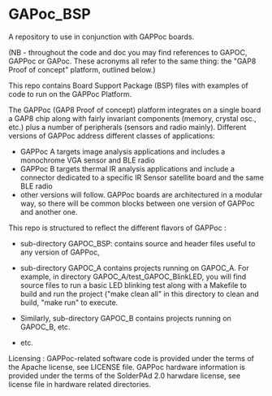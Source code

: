 # GAPoc_BSP

A repository to use in conjunction with GAPPoc boards.

(NB - throughout the code and doc you may find references to GAPOC, GAPPoc or GAPoc. These acronyms all refer to the same thing: the "GAP8 Proof of concept" platform, outlined below.)


This repo contains Board Support Package (BSP) files with examples of code to run on the GAPPoc Platform.

The GAPPoc (GAP8 Proof of concept) platform integrates on a single board a GAP8 chip along with fairly invariant components (memory, crystal osc., etc.) plus a number of peripherals (sensors and radio mainly).
Different versions of GAPPoc address different classes of applications:
- GAPPoc A targets image analysis applications and includes a monochrome VGA sensor and BLE radio
- GAPPoc B targets thermal IR analysis applications and include a connector dedicated to a specific IR Sensor satellite board and the same BLE radio
- other versions will follow.
GAPPoc boards are architectured in a modular way, so there will be common blocks between one version of GAPPoc and another one.

This repo is structured to reflect the different flavors of GAPPoc :

- sub-directory GAPOC_BSP: contains source and header files useful to any version of GAPPoc,

- sub-directory GAPOC_A contains projects running on GAPOC_A. 
   For example, in directory GAPOC_A/test_GAPOC_BlinkLED, you will find source files to run a basic LED blinking test along with a Makefile to build and
 run the project
   ("make clean all" in this directory to clean and build, "make run" to execute.
   
- Similarly, sub-directory GAPOC_B contains projects running on GAPOC_B, etc.

- etc.

Licensing :
GAPPoc-related software code is provided under the terms of the Apache license, see LICENSE file.
GAPPoc hardware information is provided under the terms of the SolderPAd 2.0 harwdare license, see license file in hardware related directories.
